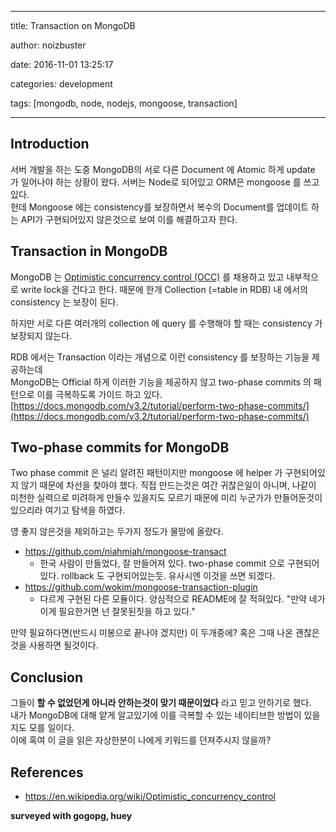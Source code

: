 
---

title:  Transaction on MongoDB

author: noizbuster

date:   2016-11-01 13:25:17

categories: development

tags: [mongodb, node, nodejs, mongoose, transaction]

---

## Introduction

서버 개발을 하는 도중 MongoDB의 서로 다른 Document 에 Atomic 하게 update 가 일어나야 하는 상황이 왔다. 서버는 Node로 되어있고 ORM은 mongoose 를 쓰고있다.  
헌데 Mongoose 에는 consistency를 보장하면서 복수의 Document를 업데이트 하는 API가 구현되어있지 않은것으로 보여 이를 해결하고자 한다.

## Transaction in MongoDB

MongoDB 는 [Optimistic concurrency control (OCC)](https://en.wikipedia.org/wiki/Optimistic_concurrency_control) 를 채용하고 있고 내부적으로 write lock을 건다고 한다. 때문에 한개 Collection (=table in RDB) 내 에서의 consistency 는 보장이 된다.

하지만 서로 다른 여러개의 collection 에 query 를 수행해야 할 때는 consistency 가 보장되지 않는다.

RDB 에서는 Transaction 이라는 개념으로 이런 consistency 를 보장하는 기능을 제공하는데  
MongoDB는 Official 하게 이러한 기능을 제공하지 않고 two-phase commits 의 패턴으로 이를 극복하도록 가이드 하고 있다. [https://docs.mongodb.com/v3.2/tutorial/perform-two-phase-commits/](https://docs.mongodb.com/v3.2/tutorial/perform-two-phase-commits/)

## Two-phase commits for MongoDB

Two phase commit 은 널리 알려진 패턴이지만 mongoose 에 helper 가 구현되어있지 않기 때문에 차선을 찾아야 했다. 직접 만드는것은 여간 귀찮은일이 아니며, 나같이 미천한 실력으로 미려하게 만들수 있을지도 모르기 때문에 미리 누군가가 만들어둔것이 있으리라 여기고 탐색을 하였다.

영 좋지 않은것을 제외하고는 두가지 정도가 물망에 올랐다.

* https://github.com/niahmiah/mongoose-transact
    * 한국 사람이 만들었다, 잘 만들어져 있다. two-phase commit 으로 구현되어있다. rollback 도 구현되어있는듯. 유사시엔 이것을 쓰면 되겠다.
* https://github.com/wokim/mongoose-transaction-plugin
    * 다르게 구현된 다른 모듈이다. 양심적으로 README에 잘 적혀있다. "만약 네가 이게 필요한거면 넌 잘못된짓을 하고 있다."

만약 필요하다면(반드시 미봉으로 끝나야 겠지만) 이 두개중에? 혹은 그때 나온 괜찮은것을 사용하면 될것이다.

## Conclusion

그들이 __할 수 없었던게 아니라 안하는것이 맞기 때문이었다__ 라고 믿고 안하기로 했다.  
내가 MongoDB에 대해 얕게 알고있기에 이를 극복할 수 있는 네이티브한 방법이 있을지도 모를 일이다.  
이에 혹여 이 글을 읽은 자상한분이 나에게 키워드를 던져주시지 않을까?

## References
* https://en.wikipedia.org/wiki/Optimistic_concurrency_control

__surveyed with gogopg, huey__
